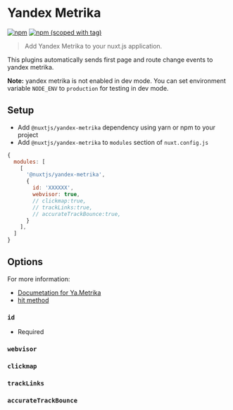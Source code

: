 # Yandex Metrika
[![npm](https://img.shields.io/npm/dt/@nuxtjs/yandex-metrika.svg?style=flat-square)](https://www.npmjs.com/package/@nuxtjs/yandex-metrika)
[![npm (scoped with tag)](https://img.shields.io/npm/v/@nuxtjs/yandex-metrika/latest.svg?style=flat-square)](https://www.npmjs.com/package/@nuxtjs/yandex-metrika)

> Add Yandex Metrika to your nuxt.js application.

This plugins automatically sends first page and route change events to yandex metrika.

**Note:** yandex metrika is not enabled in dev mode.
You can set environment variable `NODE_ENV` to `production` for testing in dev mode.

## Setup
- Add `@nuxtjs/yandex-metrika` dependency using yarn or npm to your project
- Add `@nuxtjs/yandex-metrika` to `modules` section of `nuxt.config.js`
```js
{
  modules: [
    [
      '@nuxtjs/yandex-metrika',
      {
        id: 'XXXXXX',
        webvisor: true,
        // clickmap:true,
        // trackLinks:true,
        // accurateTrackBounce:true,
      }
    ],
  ]
}
````

## Options
For more information:
- [Documetation for Ya.Metrika](https://yandex.com/support/metrica/code/counter-initialize.xml)
- [hit method](https://yandex.com/support/metrica/objects/hit.xml)

### `id`
- Required

### `webvisor`
### `clickmap`
### `trackLinks`
### `accurateTrackBounce`

